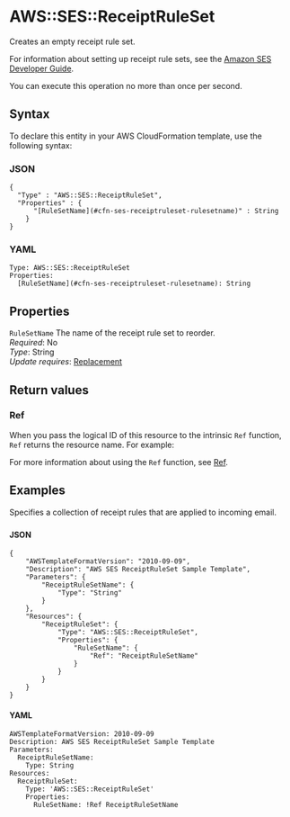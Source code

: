 # AWS::SES::ReceiptRuleSet<a name="aws-resource-ses-receiptruleset"></a>

Creates an empty receipt rule set\.

For information about setting up receipt rule sets, see the [Amazon SES Developer Guide](https://docs.aws.amazon.com/ses/latest/DeveloperGuide/receiving-email-receipt-rule-set.html)\.

You can execute this operation no more than once per second\.

## Syntax<a name="aws-resource-ses-receiptruleset-syntax"></a>

To declare this entity in your AWS CloudFormation template, use the following syntax:

### JSON<a name="aws-resource-ses-receiptruleset-syntax.json"></a>

```
{
  "Type" : "AWS::SES::ReceiptRuleSet",
  "Properties" : {
      "[RuleSetName](#cfn-ses-receiptruleset-rulesetname)" : String
    }
}
```

### YAML<a name="aws-resource-ses-receiptruleset-syntax.yaml"></a>

```
Type: AWS::SES::ReceiptRuleSet
Properties: 
  [RuleSetName](#cfn-ses-receiptruleset-rulesetname): String
```

## Properties<a name="aws-resource-ses-receiptruleset-properties"></a>

`RuleSetName`  <a name="cfn-ses-receiptruleset-rulesetname"></a>
The name of the receipt rule set to reorder\.  
*Required*: No  
*Type*: String  
*Update requires*: [Replacement](https://docs.aws.amazon.com/AWSCloudFormation/latest/UserGuide/using-cfn-updating-stacks-update-behaviors.html#update-replacement)

## Return values<a name="aws-resource-ses-receiptruleset-return-values"></a>

### Ref<a name="aws-resource-ses-receiptruleset-return-values-ref"></a>

When you pass the logical ID of this resource to the intrinsic `Ref` function, `Ref` returns the resource name\. For example:

For more information about using the `Ref` function, see [Ref](https://docs.aws.amazon.com/AWSCloudFormation/latest/UserGuide/intrinsic-function-reference-ref.html)\.

## Examples<a name="aws-resource-ses-receiptruleset--examples"></a>

Specifies a collection of receipt rules that are applied to incoming email\.

### <a name="aws-resource-ses-receiptruleset--examples--"></a>



#### JSON<a name="aws-resource-ses-receiptruleset--examples----json"></a>

```
{
    "AWSTemplateFormatVersion": "2010-09-09",
    "Description": "AWS SES ReceiptRuleSet Sample Template",
    "Parameters": {
        "ReceiptRuleSetName": {
            "Type": "String"
        }
    },
    "Resources": {
        "ReceiptRuleSet": {
            "Type": "AWS::SES::ReceiptRuleSet",
            "Properties": {
                "RuleSetName": {
                    "Ref": "ReceiptRuleSetName"
                }
            }
        }
    }
}
```

#### YAML<a name="aws-resource-ses-receiptruleset--examples----yaml"></a>

```
AWSTemplateFormatVersion: 2010-09-09
Description: AWS SES ReceiptRuleSet Sample Template
Parameters:
  ReceiptRuleSetName:
    Type: String
Resources:
  ReceiptRuleSet:
    Type: 'AWS::SES::ReceiptRuleSet'
    Properties:
      RuleSetName: !Ref ReceiptRuleSetName
```
